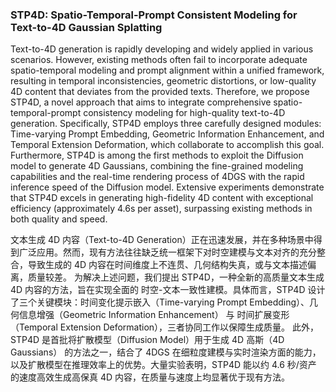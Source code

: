 ### STP4D: Spatio-Temporal-Prompt Consistent Modeling for Text-to-4D Gaussian Splatting

Text-to-4D generation is rapidly developing and widely applied in various scenarios. However, existing methods often fail to incorporate adequate spatio-temporal modeling and prompt alignment within a unified framework, resulting in temporal inconsistencies, geometric distortions, or low-quality 4D content that deviates from the provided texts. Therefore, we propose STP4D, a novel approach that aims to integrate comprehensive spatio-temporal-prompt consistency modeling for high-quality text-to-4D generation. Specifically, STP4D employs three carefully designed modules: Time-varying Prompt Embedding, Geometric Information Enhancement, and Temporal Extension Deformation, which collaborate to accomplish this goal. Furthermore, STP4D is among the first methods to exploit the Diffusion model to generate 4D Gaussians, combining the fine-grained modeling capabilities and the real-time rendering process of 4DGS with the rapid inference speed of the Diffusion model. Extensive experiments demonstrate that STP4D excels in generating high-fidelity 4D content with exceptional efficiency (approximately 4.6s per asset), surpassing existing methods in both quality and speed.

文本生成 4D 内容（Text-to-4D Generation）正在迅速发展，并在多种场景中得到广泛应用。然而，现有方法往往缺乏统一框架下对时空建模与文本对齐的充分整合，导致生成的 4D 内容在时间维度上不连贯、几何结构失真，或与文本描述偏离，质量较差。
为解决上述问题，我们提出 STP4D，一种全新的高质量文本生成 4D 内容的方法，旨在实现全面的 时空-文本一致性建模。具体而言，STP4D 设计了三个关键模块：时间变化提示嵌入（Time-varying Prompt Embedding）、几何信息增强（Geometric Information Enhancement） 与 时间扩展变形（Temporal Extension Deformation），三者协同工作以保障生成质量。
此外，STP4D 是首批将扩散模型（Diffusion Model）用于生成 4D 高斯（4D Gaussians） 的方法之一，结合了 4DGS 在细粒度建模与实时渲染方面的能力，以及扩散模型在推理效率上的优势。大量实验表明，STP4D 能以约 4.6 秒/资产 的速度高效生成高保真 4D 内容，在质量与速度上均显著优于现有方法。
